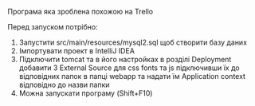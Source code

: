 Програма яка зроблена похожою на  Trello 
 
 Перед запуском потрібно:
 1. Запустити src/main/resources/mysql2.sql  щоб створити базу даних 
 2. Імпортувати проект в IntelliJ IDEA  
 3. Підключити tomcat та в його настройках в розділі Deployment 
 добавити 3 External Source для css fonts та js підключивши їх до відповідних папок в папці webapp та надати їм Application context відповідно до назви папки 
 4. Можна запускати програму (Shift+F10)
 
 
